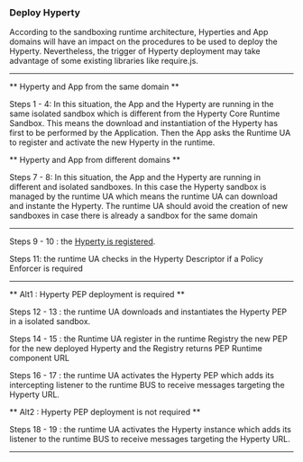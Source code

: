 ### Deploy Hyperty

<!--
@startuml "deploy-hyperty.png"

autonumber

!define SHOW_RuntimeA

!define SHOW_AppAtRuntimeA

!define SHOW_CoreRuntimeA
!define SHOW_MsgBUSAtRuntimeA
!define SHOW_RegistryAtRuntimeA
!define SHOW_IdentitiesAtRuntimeA
!define SHOW_AuthAtRuntimeA
!define SHOW_CoreAgentAtRuntimeA

!define SHOW_SP1SandboxAtRuntimeA
!define SHOW_Protostub1AtRuntimeA
!define SHOW_ServiceProvider1HypertyAtRuntimeA
!define SHOW_ServiceProvider1RouterAtRuntimeA

!define SHOW_SP1

!include ../runtime_objects.plantuml

group discover Hyperty URL: to be designed in a separated diagram by the Id Management Group

	... ...

end group

alt App and Hyperty are from the same domain

	App@A -> SP1 : get\nHypertySourceCodeURL

	create SP1H@A
	App@A -> SP1H@A : new

	note right
		 In this case, it is the App
		  that instantiates the Hyperty,
		   since the RuntimeUA is not able to do it
	end note

	RunUA@A <- App@A : registerHyperty\n(HypertyDescriptorURL\n hypertyInstance )

	RunUA@A -> RunUA@A : check Hyperty\nand App domain


else App and Hyperty are from different domains

	RunUA@A <- App@A : loadHyperty\n( HypertyDescriptorURL )

	RunUA@A -> SP1 : get\nHypertySourceCodeURL

	RunUA@A -> RunReg@A : getHypertySandbox\n(HypertyDomain)

	note right
		If there is already a sandbox for the Hyperty domain
		the Hyperty is instantiated there.
		Otherwise a new sandbox has to be created.
		Sandbox management procedures are not shown here
		since it will depend on the runtime type.
	end note

	create SP1H@A
	RunUA@A -> SP1H@A : new

end group


group register Hyperty (designed at register-hyperty.md)          

RunUA@A -> RunReg@A : registerHyperty(\npostMessage,\nHypertyDescriptor )

...

RunUA@A <- RunReg@A : hypertyURL

end group


RunUA@A -> RunUA@A : HypertyDescriptor.policies?

alt There is a Hyperty policy enforcer to be deployed

	RunUA@A -> SP1 : get\nPolicyEnforcerSourceCodeURL

	create Router1@A
	RunUA@A -> Router1@A : new

	RunUA@A -> RunReg@A : registerPEP( \npepSandbox.postMessage \n, hyperty)

	RunUA@A <- RunReg@A : pep runtime URL

	RunUA@A -> Router1@A : init( pepRuntimeURL,\n bus.postMessage\n, hypertyURL)

	BUS@A <- RunUA@A : addPEP(\n pepListener, \npepURL, \ninterceptedHypertyURL)

else There is no Hyperty Policy Enforcer

	RunUA@A -> SP1H@A : init( hypertyURL,\n bus.postMessage\n, configuration)

	BUS@A <- RunUA@A : addListener(\n hypertyListener, \nhypertyURL)

end group

@enduml
-->

 According to the sandboxing runtime architecture, Hyperties and App domains will have an impact on the procedures to be used to deploy the Hyperty. Nevertheless, the trigger of Hyperty deployment may take advantage of some existing libraries like require.js.

---

** Hyperty and App from the same domain **

Steps 1 - 4: In this situation, the App and the Hyperty are running in the same isolated sandbox which is different from the Hyperty Core Runtime Sandbox. This means the download and instantiation of the Hyperty has first to be performed by the Application. Then the App asks the Runtime UA to register and activate the new Hyperty in the runtime.

** Hyperty and App from different domains **

Steps 7 - 8: In this situation, the App and the Hyperty are running in different and isolated sandboxes. In this case the Hyperty sandbox is managed by the runtime UA which means the runtime UA can download and instante the Hyperty. The runtime UA should avoid the creation of new sandboxes in case there is already a sandbox for the same domain

---

Steps 9 - 10 : the [Hyperty is registered](register-hyperty.md).

Steps 11: the runtime UA checks in the Hyperty Descriptor if a Policy Enforcer is required

---

** Alt1 : Hyperty PEP deployment is required **

Steps 12 - 13 : the runtime UA downloads and instantiates the Hyperty PEP in a isolated sandbox.

Steps 14 - 15 : the Runtime UA register in the runtime Registry the new PEP for the new deployed Hyperty and the Registry returns PEP Runtime component URL

Steps 16 - 17 : the runtime UA activates the Hyperty PEP which adds its intercepting listener to the runtime BUS to receive messages targeting the Hyperty URL.

** Alt2 : Hyperty PEP deployment is not required **

Steps 18 - 19 : the runtime UA activates the Hyperty instance which adds its listener to the runtime BUS to receive messages targeting the Hyperty URL.

---

